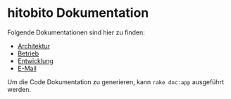 # hitobito Dokumentation

Folgende Dokumentationen sind hier zu finden:

* [Architektur](architecture/README.md)
* [Betrieb](betrieb/README.md)
* [Entwicklung](development/README.md)
* [E-Mail](e-mail/README.md)


Um die Code Dokumentation zu generieren, kann `rake doc:app` ausgeführt werden.
